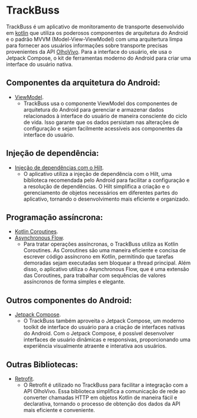 # TrackBuss
TrackBuss é um aplicativo de monitoramento de transporte desenvolvido em [kotlin](https://kotlinlang.org/) que utiliza os poderosos componentes de arquitetura do Android e o padrão MVVM (Model-View-ViewModel) com uma arquitertura limpa para fornecer aos usuários informações sobre transporte precisas provenientes da API [OlhoVivo](https://www.sptrans.com.br/desenvolvedores/api-do-olho-vivo-guia-de-referencia/). Para a interface do usuário, ele usa o Jetpack Compose, o kit de ferramentas moderno do Android para criar uma interface do usuário nativa.
## Componentes da arquitetura do Android:
* [ViewModel](https://developer.android.com/topic/libraries/architecture/viewmodel).
  * TrackBuss usa o componente ViewModel dos componentes de arquitetura do Android para gerenciar e armazenar dados relacionados à interface do usuário de maneira consciente do ciclo de vida. Isso garante que os dados persistam nas alterações de configuração e sejam facilmente acessíveis aos componentes da interface do usuário.
## Injeção de dependência:
* [Injeção de dependências com o Hilt](https://developer.android.com/training/dependency-injection/hilt-android).
  * O aplicativo utiliza a injeção de dependência com o Hilt, uma biblioteca recomendada pelo Android para facilitar a configuração e a resolução de dependências. O Hilt simplifica a criação e o gerenciamento de objetos necessários em diferentes partes do aplicativo, tornando o desenvolvimento mais eficiente e organizado.
## Programação assíncrona:
* [Kotlin Coroutines](https://kotlinlang.org/docs/coroutines-overview.html).
* [Asynchronous Flow](https://kotlinlang.org/docs/flow.html).
  * Para tratar operações assíncronas, o TrackBuss utiliza as Kotlin Coroutines. As Coroutines são uma maneira eficiente e concisa de escrever código assíncrono em Kotlin, permitindo que tarefas demoradas sejam executadas sem bloquear a thread principal. Além disso, o aplicativo utiliza o Asynchronous Flow, que é uma extensão das Coroutines, para trabalhar com sequências de valores assíncronos de forma simples e elegante.
## Outros componentes do Android:
* [Jetpack Compose](https://developer.android.com/jetpack/compose).
  * O TrackBuss também aproveita o Jetpack Compose, um moderno toolkit de interface do usuário para a criação de interfaces nativas do Android. Com o Jetpack Compose, é possível desenvolver interfaces de usuário dinâmicas e responsivas, proporcionando uma experiência visualmente atraente e interativa aos usuários.
## Outras Bibliotecas:
* [Retrofit](https://square.github.io/retrofit/).
  * O Retrofit é utilizado no TrackBuss para facilitar a integração com a API OlhoVivo. Essa biblioteca simplifica a comunicação de rede ao converter chamadas HTTP em objetos Kotlin de maneira fácil e declarativa, tornando o processo de obtenção dos dados da API mais eficiente e conveniente.

